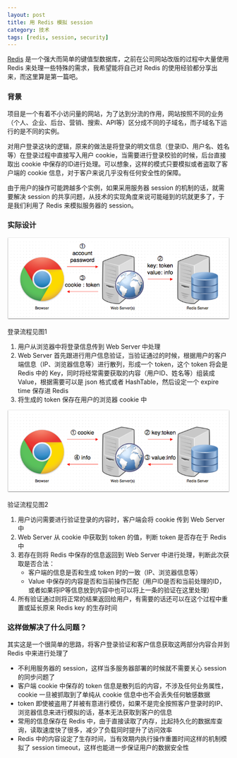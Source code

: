 ```yaml
---
layout: post
title: 用 Redis 模拟 session
category: 技术
tags: [redis, session, security]
---
```


[Redis](http://redis.io/) 是一个强大而简单的键值型数据库，之前在公司网站改版的过程中大量使用 Redis 来处理一些特殊的需求，我希望能将自己对 Redis 的使用经验都分享出来，而这里算是第一篇吧。

### 背景

项目是一个有着不小访问量的网站，为了达到分流的作用，网站按照不同的业务（个人、企业、后台、营销、搜索、API等）区分成不同的子域名，而子域名下运行的是不同的实例。

对用户登录这块的逻辑，原来的做法是将登录的明文信息（登录ID、用户名、姓名等）在登录过程中直接写入用户 cookie，当需要进行登录校验的时候，后台直接取出 cookie 中保存的ID进行处理。可以想象，这样的模式只要模拟或者盗取了客户端的 cookie 信息，对于客户来说几乎没有任何安全性的保障。

由于用户的操作可能跨越多个实例，如果采用服务器 session 的机制的话，就需要解决 session 的共享问题，从技术的实现角度来说可能碰到的坑就更多了，于是我们利用了 Redis 来模拟服务器的 session。

### 实际设计

![图1](/static/images/redis-session-01.png)

登录流程见图1

1. 用户从浏览器中将登录信息传到 Web Server 中处理
2. Web Server 首先跟进行用户信息验证，当验证通过的时候，根据用户的客户端信息（IP、浏览器信息等）进行散列，形成一个 token，这个 token 将会是 Redis 中的 Key，同时将经常需要获取的内容（用户ID、姓名等）组装成 Value，根据需要可以是 json 格式或者 HashTable，然后设定一个 expire time 保存进 Redis
3. 将生成的 token 保存在用户的浏览器 cookie 中

![图2](/static/images/redis-session-02.png)

验证流程见图2

1. 用户访问需要进行验证登录的内容时，客户端会将 cookie 传到 Web Server 中
2. Web Server 从 cookie 中获取到 token 的值，判断 token 是否存在于 Redis 中
3. 若存在则将 Redis 中保存的信息返回到 Web Server 中进行处理，判断此次获取是否合法：
	* 客户端的信息是否和生成 token 时的一致（IP、浏览器信息等）
    * Value 中保存的内容是否和当前操作匹配（用户ID是否和当前处理的ID，或者如果将IP等信息放到内容中也可以将上一条的验证在这里处理）
4. 所有验证通过则将正常的结果返回给用户，有需要的话还可以在这个过程中重置或延长原来 Redis key 的生存时间

### 这样做解决了什么问题？

其实这是一个很简单的思路，将客户登录验证和客户信息获取这两部分内容合并到 Redis 中来进行处理了

* 不利用服务器的 session，这样当多服务器部署的时候就不需要关心 session 的同步问题了
* 客户端 cookie 中保存的 token 信息是散列后的内容，不涉及任何业务属性，cookie 一旦被抓取到了单纯从 cookie 信息中也不会丢失任何敏感数据
* token 即使被盗用了并被有意进行模仿，如果不是完全按照客户登录时的IP、浏览器信息来进行模拟的话，基本无法获取到客户的信息
* 常用的信息保存在 Redis 中，由于直接读取了内存，比起持久化的数据库查询，读取速度快了很多，减少了负载同时提升了访问效率
* Redis 中的内容设定了生存时间，当有效期内执行操作重置时间这样的机制模拟了 session timeout，这样也能进一步保证用户的数据安全性